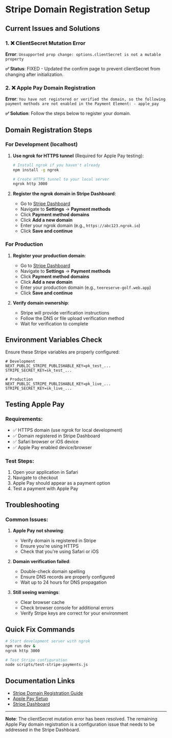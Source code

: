 # Stripe Domain Registration Setup

## Current Issues and Solutions

### 1. ❌ ClientSecret Mutation Error
**Error**: `Unsupported prop change: options.clientSecret is not a mutable property`

**✅ Status**: FIXED - Updated the confirm page to prevent clientSecret from changing after initialization.

### 2. ❌ Apple Pay Domain Registration
**Error**: `You have not registered or verified the domain, so the following payment methods are not enabled in the Payment Element: - apple_pay`

**✅ Solution**: Follow the steps below to register your domain.

## Domain Registration Steps

### For Development (localhost)

1. **Use ngrok for HTTPS tunnel** (Required for Apple Pay testing):
   ```bash
   # Install ngrok if you haven't already
   npm install -g ngrok
   
   # Create HTTPS tunnel to your local server
   ngrok http 3000
   ```

2. **Register the ngrok domain in Stripe Dashboard**:
   - Go to [Stripe Dashboard](https://dashboard.stripe.com/)
   - Navigate to **Settings** → **Payment methods**
   - Click **Payment method domains**
   - Click **Add a new domain**
   - Enter your ngrok domain (e.g., `https://abc123.ngrok.io`)
   - Click **Save and continue**

### For Production

1. **Register your production domain**:
   - Go to [Stripe Dashboard](https://dashboard.stripe.com/)
   - Navigate to **Settings** → **Payment methods**
   - Click **Payment method domains**
   - Click **Add a new domain**
   - Enter your production domain (e.g., `teereserve-golf.web.app`)
   - Click **Save and continue**

2. **Verify domain ownership**:
   - Stripe will provide verification instructions
   - Follow the DNS or file upload verification method
   - Wait for verification to complete

## Environment Variables Check

Ensure these Stripe variables are properly configured:

```env
# Development
NEXT_PUBLIC_STRIPE_PUBLISHABLE_KEY=pk_test_...
STRIPE_SECRET_KEY=sk_test_...

# Production
NEXT_PUBLIC_STRIPE_PUBLISHABLE_KEY=pk_live_...
STRIPE_SECRET_KEY=sk_live_...
```

## Testing Apple Pay

### Requirements:
- ✅ HTTPS domain (use ngrok for local development)
- ✅ Domain registered in Stripe Dashboard
- ✅ Safari browser or iOS device
- ✅ Apple Pay enabled device/browser

### Test Steps:
1. Open your application in Safari
2. Navigate to checkout
3. Apple Pay should appear as a payment option
4. Test a payment with Apple Pay

## Troubleshooting

### Common Issues:

1. **Apple Pay not showing**:
   - Verify domain is registered in Stripe
   - Ensure you're using HTTPS
   - Check that you're using Safari or iOS

2. **Domain verification failed**:
   - Double-check domain spelling
   - Ensure DNS records are properly configured
   - Wait up to 24 hours for DNS propagation

3. **Still seeing warnings**:
   - Clear browser cache
   - Check browser console for additional errors
   - Verify Stripe keys are correct for your environment

## Quick Fix Commands

```bash
# Start development server with ngrok
npm run dev &
ngrok http 3000

# Test Stripe configuration
node scripts/test-stripe-payments.js
```

## Documentation Links

- [Stripe Domain Registration Guide](https://stripe.com/docs/payments/payment-methods/pmd-registration)
- [Apple Pay Setup](https://stripe.com/docs/apple-pay)
- [Stripe Dashboard](https://dashboard.stripe.com/)

---

**Note**: The clientSecret mutation error has been resolved. The remaining Apple Pay domain registration is a configuration issue that needs to be addressed in the Stripe Dashboard.